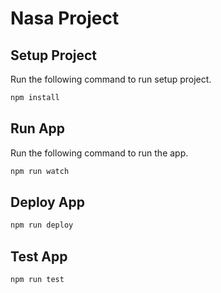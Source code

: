 # Nasa Project

## Setup Project

Run the following command to run setup project.

```bash
npm install
```

## Run App

Run the following command to run the app.

```bash
npm run watch
```

## Deploy App

```bash
npm run deploy
```

## Test App
```bash
npm run test
```